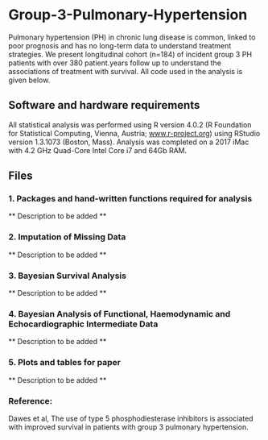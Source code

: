 # Group-3-Pulmonary-Hypertension
Pulmonary hypertension (PH) in chronic lung disease is common, linked to poor prognosis and has no long-term data to understand treatment strategies. We present longitudinal cohort (n=184) of incident group 3 PH patients with over 380 patient.years follow up to understand the associations of treatment with survival. All code used in the analysis is given below.

## Software and hardware requirements
All statistical analysis was performed using R version 4.0.2 (R Foundation for Statistical Computing, Vienna, Austria; www.r-project.org) using RStudio version 1.3.1073 (Boston, Mass). Analysis was completed on a 2017 iMac with 4.2 GHz Quad-Core Intel Core i7 and 64Gb RAM.

## Files

### 1. Packages and hand-written functions required for analysis
** Description to be added **

### 2. Imputation of Missing Data
** Description to be added **

### 3. Bayesian Survival Analysis
** Description to be added **

### 4. Bayesian Analysis of Functional, Haemodynamic and Echocardiographic Intermediate Data
** Description to be added **

### 5. Plots and tables for paper
** Description to be added **


### Reference:
Dawes et al, The use of type 5 phosphodiesterase inhibitors is associated with improved survival in patients with group 3 pulmonary hypertension.


